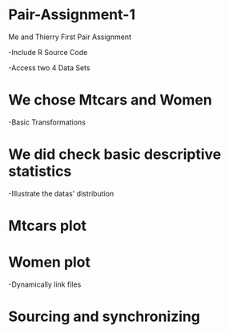 Pair-Assignment-1
=================

Me and Thierry First Pair Assignment 

-Include R Source Code

-Access two 4 Data Sets
# We chose Mtcars and Women

-Basic Transformations
# We did check basic descriptive statistics

-Illustrate the datas' distribution
# Mtcars plot
# Women plot

-Dynamically link files
# Sourcing and synchronizing


